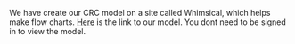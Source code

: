 We have create our CRC model on a site called Whimsical, which helps make flow charts. [Here](https://whimsical.com/the-beginning-Ba4cHyRqbFPhUDJqxvaGpR) is the link to our model. You dont need to be signed in to view the model.
